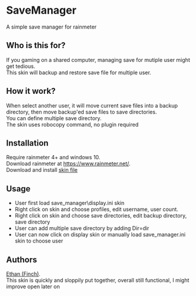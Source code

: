 # SaveManager
A simple save manager for rainmeter

## Who is this for?  
If you gaming on a shared computer, managing save for mutiple user might get tedious.  
This skin will backup and restore save file for multiple user.  

## How it work?
When select another user, it will move current save files into a backup directory, then move backup'ed save files to save directories.  
You can define multiple save directory.  
The skin uses robocopy command, no plugin required

## Installation
Require rainmeter 4+ and windows 10.  
Download rainmeter at https://www.rainmeter.net/.  
Download and install [skin file](https://github.com/callmeEthan/SaveManager/releases/download/v0.5/SaveManager_v0.5.rmskin)

## Usage
- User first load save_manager\display.ini skin  
- Right click on skin and choose profiles, edit username, user count.  
- Right click on skin and choose save directories, edit backup directory, save directory  
- User can add multiple save directory by adding Dir<number>=dir  
- User can now click on display skin or manually load save_manager.ini skin to choose user  

## Authors
[Ethan (Finch)](https://github.com/callmeEthan).  
This skin is quickly and sloppily put together, overall still functional, I might improve open later on
